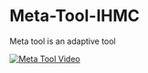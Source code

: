 # Meta-Tool-IHMC

Meta tool is an adaptive tool

[![Meta Tool Video](https://www.youtube.com/watch?v=Nru2wm1hwAQ/0.jpg)](https://www.youtube.com/watch?v=Nru2wm1hwAQ)
